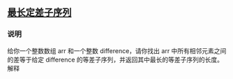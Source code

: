 ## [最长定差子序列](https://leetcode-cn.com/problems/longest-arithmetic-subsequence-of-given-difference/)
### 说明

给你一个整数数组 arr 和一个整数 difference，请你找出 arr 中所有相邻元素之间的差等于给定 difference 的等差子序列，并返回其中最长的等差子序列的长度。                                                                            解释